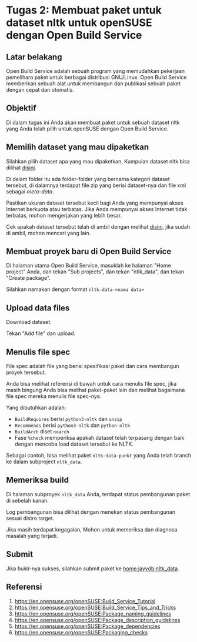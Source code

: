 # Tugas 2: Membuat paket untuk dataset nltk untuk openSUSE dengan Open Build Service

## Latar belakang

Open Build Service adalah sebuah program yang memudahkan pekerjaan pemelihara
paket untuk berbagai distribusi GNU/Linux. Open Build Service memberikan sebuah
alat untuk membangun dan publikasi sebuah paket dengan cepat dan otomatis.

## Objektif

Di dalam tugas ini Anda akan membuat paket untuk sebuah dataset nltk yang Anda
telah pilih untuk openSUSE dengan Open Build Service.

## Memilih dataset yang mau dipaketkan

Silahkan pilih dataset apa yang mau dipaketkan, Kumpulan dataset nltk bisa
dilihat [disini](https://github.com/nltk/nltk_data/tree/gh-pages/packages).

Di dalam folder itu ada folder-folder yang bernama kategori dataset tersebut,
di dalamnya terdapat file zip yang berisi dataset-nya dan file xml sebagai
*meta-data*.

Pastikan ukuran dataset tersebut kecil bagi Anda yang mempunyai akses Internet
berkuota atau terbatas. Jika Anda mempunyai akses Internet tidak terbatas,
mohon mengerjakan yang lebih besar.

Cek apakah dataset tersebut telah di ambil dengan melihat
[disini][nltk_data], jika sudah di ambil, mohon mencari yang lain.

## Membuat proyek baru di Open Build Service

Di halaman utama Open Build Service, masuklah ke halaman "Home project" Anda,
dan tekan "Sub projects", dan tekan "ntlk_data", dan tekan "Create package".

Silahkan namakan dengan format `nltk-data-<nama data>`

## Upload data files

Download dataset.

Tekan "Add file" dan upload.

## Menulis file spec

File spec adalah file yang berisi spesifikasi paket dan cara membangun
proyek tersebut.

Anda bisa melihat referensi di bawah untuk cara menulis file spec, jika
masih bingung Anda bisa melihat paket-paket lain dan melihat bagaimana
file spec mereka menulis file spec-nya.

Yang dibutuhkan adalah:
* `BuildRequires` berisi `python3-nltk` dan `unzip`
* `Recommends` berisi `python3-nltk` dan `python-nltk`
* `BuildArch` diset `noarch`
* Fase `%check` memperiksa apakah dataset telah terpasang dengan baik
  dengan mencoba load dataset tersebut ke NLTK.

Sebagai contoh, bisa melihat paket `nltk-data-punkt` yang Anda telah
branch ke dalam subproject `nltk_data`.

## Memeriksa build

Di halaman subproyek `nltk_data` Anda, terdapat status pembangunan paket di
sebelah kanan.

Log pembangunan bisa dilihat dengan menekan status pembangunan sesuai distro
target.

Jika masih terdapat kegagalan, Mohon untuk memeriksa dan diagnosa masalah yang
terjadi.

## Submit

Jika *build*-nya sukses, silahkan submit paket ke
[home:jayvdb:nltk_data][nltk_data].

## Referensi

1. https://en.opensuse.org/openSUSE:Build_Service_Tutorial
2. https://en.opensuse.org/openSUSE:Build_Service_Tips_and_Tricks
3. https://en.opensuse.org/openSUSE:Package_naming_guidelines
4. https://en.opensuse.org/openSUSE:Package_description_guidelines
5. https://en.opensuse.org/openSUSE:Package_dependencies
6. https://en.opensuse.org/openSUSE:Packaging_checks

[nltk_data]: https://build.opensuse.org/project/show/home:jayvdb:nltk_data
